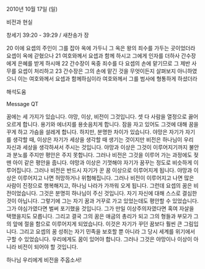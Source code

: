 2010년 10월 17일 (일)

비전과 현실



창세기 39:20 - 39:29 / 새찬송가  장


20 이에 요셉의 주인이 그를 잡아 옥에 가두니 그 옥은 왕의 죄수를 가두는 곳이었더라 요셉이 옥에 갇혔으나
21 여호와께서 요셉과 함께 하시고 그에게 인자를 더하사 간수장에게 은혜를 받게 하시매
22 간수장이 옥중 죄수를 다 요셉의 손에 맡기므로 그 제반 사무를 요셉이 처리하고
23 간수장은 그의 손에 맡긴 것을 무엇이든지 살펴보지 아니하였으니 이는 여호와께서 요셉과 함께하심이라 여호와께서 그를 범사에 형통하게 하셨더라

해석도움





Message QT

꿈에는 세 가지가 있습니다. 야망, 이상, 비전이 그것입니다. 
셋 다 사람을 열정으로 끓어오르게 합니다. 용기와 에너지를 용솟음치게 합니다. 
잠을 자고 있어도 그것에 대해 꿈을 꾸게 하고 가슴을 설레게 합니다. 
하지만, 분명한 차이가 있습니다. 
야망은 자기가 자기를 생각할 때, 이상은 자기가 세상을 생각할 때 생기는 것이지만 
비전은 하나님이 우리 자신과 세상을 생각하셔서 주시는 것입니다. 
야망과 이상은 그것이 이루어지기까지 불안과 분노를 주지만 평안은 주지 못합니다. 
그러나 비전은 그것을 이루어 가는 과정에도 젖 뗀 아이 같은 평안을 줍니다. 
야망과 이상은 기껏해야 자기가 꿈꾸는 정도로 비슷하게 이루어집니다. 
그러나 비전은 반드시 자기가 꾼 꿈 이상으로 이루어지게 됩니다. 
야망과 이상은 이루어지고 나면 허망하거나 위험해집니다. 
그러나 비전이 이루어지고 나면 많은 사람이 진정으로 행복해지고, 하나님 나라가 가까워 오게 됩니다. 
그런데 요셉의 꿈은 비전이었습니다. 
그것은 분명히 하나님이 주신 것입니다. 자기 자신에 대해 스스로 결심한 것이 아닙니다. 
그렇기에 그는 자기 꿈과 거꾸로 가고 있었는데도 평안할 수 있었습니다. 
그가 야심가였다면 벌써 포기했을 것입니다. 그가 만일 이상주의자였다면 혹여 자살을 택했을지도 모릅니다. 
그리고 결국 그의 꿈은 애굽의 총리가 되고 그의 형들과 부모가 그의 앞에 절을 함으로 이루어지게 되었습니다. 이것은 자기가 꾸던 꿈보다 훨씬 큰 그림입니다. 
그리고 요셉의 꿈 성취는 자기 민족을 보호할 뿐 아니라 그 당시 세계를 위기에서 구할 수 있었습니다. 
우리에게도 꿈이 있어야 합니다. 그러나 그것은 야망이나 이상이 아니라 비전이 되어야 할 것입니다.

하나님 우리에게 비전을 주옵소서!